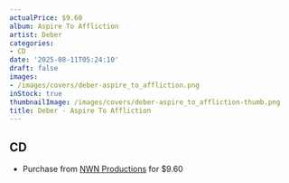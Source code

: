 ```yaml
---
actualPrice: $9.60
album: Aspire To Affliction
artist: Deber
categories:
- CD
date: '2025-08-11T05:24:10'
draft: false
images:
- /images/covers/deber-aspire_to_affliction.png
inStock: true
thumbnailImage: /images/covers/deber-aspire_to_affliction-thumb.png
title: Deber - Aspire To Affliction
---
```


## CD
* Purchase from [NWN Productions](http://shop.nwnprod.com/index.php?route=product/product&path=93&product_id=50083&sort=pd.name&order=ASC) for $9.60
